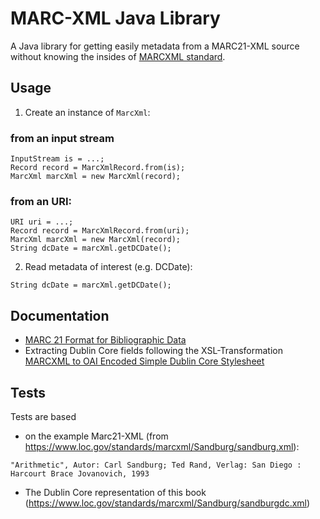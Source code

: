 # MARC-XML Java Library

A Java library for getting easily metadata from a MARC21-XML source without knowing the insides of [MARCXML standard](https://www.loc.gov/standards/marcxml/).

## Usage

1. Create an instance of `MarcXml`:

### from an input stream

```
InputStream is = ...;
Record record = MarcXmlRecord.from(is);
MarcXml marcXml = new MarcXml(record);
```

### from an URI:

```
URI uri = ...;
Record record = MarcXmlRecord.from(uri);
MarcXml marcXml = new MarcXml(record);
String dcDate = marcXml.getDCDate();
```

2. Read metadata of interest (e.g. DCDate):

```
String dcDate = marcXml.getDCDate();
```

## Documentation

* [MARC 21 Format for Bibliographic Data](https://www.loc.gov/marc/bibliographic/)
* Extracting Dublin Core fields following the XSL-Transformation [MARCXML to OAI Encoded Simple Dublin Core Stylesheet](https://www.loc.gov/standards/marcxml/xslt/MARC21slim2OAIDC.xsl)

## Tests

Tests are based

* on the example Marc21-XML (from <https://www.loc.gov/standards/marcxml/Sandburg/sandburg.xml>):

```
"Arithmetic", Autor: Carl Sandburg; Ted Rand, Verlag: San Diego : Harcourt Brace Jovanovich, 1993
``` 

* The Dublin Core representation of this book (<https://www.loc.gov/standards/marcxml/Sandburg/sandburgdc.xml>)
